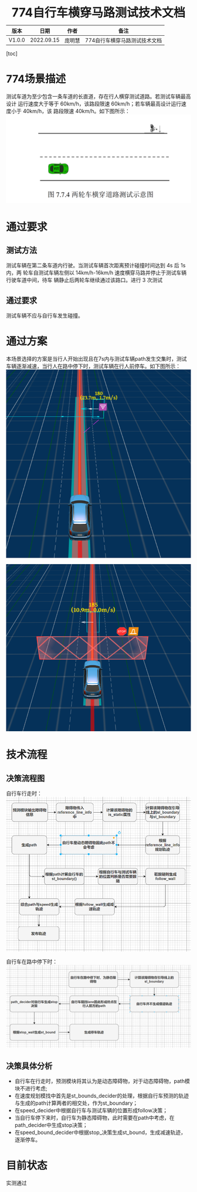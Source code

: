 <center><span style="font-size:2rem;font-weight:bold;">774自行车横穿马路测试技术文档</span></center>

| 版本   | 日期       | 作者   | 备注                          |
| ------ | ---------- | ------ | ----------------------------- |
| V1.0.0 | 2022.09.15 | 庞明慧 | 774自行车横穿马路测试技术文档 |

<div style="page-break-after: always;"></div>

[toc]

<div style="page-break-after: always;"></div>

# 774场景描述

测试车道为至少包含一条车道的长直道，存在行人横穿测试道路。若测试车辆最高设计 运行速度大于等于 60km/h，该路段限速 60km/h；若车辆最高设计运行速度小于 40km/h，该 路段限速 40km/h。如下图所示：
![image-20220915211432286](774自行车横穿马路技术文档.assets/image-20220915211432286.png)

# 通过要求

## 测试方法

测试车辆在第二条车道内行驶。当测试车辆首次距离预计碰撞时间达到 4s 后 1s 内，两 轮车自测试车辆左侧以 14km/h-16km/h 速度横穿马路并停止于测试车辆行驶车道中间，待车 辆静止后两轮车继续通过该路口。进行 3 次测试

## 通过要求

测试车辆不应与自行车发生碰撞。

# 通过方案

本场景选择的方案是当行人开始出现且在7s内与测试车辆path发生交集时，测试车辆逐渐减速，当行人在路中停下时，测试车辆在行人前停车。如下图所示：
![image-20220915213252451](774自行车横穿马路技术文档.assets/image-20220915213252451.png)

![image-20220915213337989](774自行车横穿马路技术文档.assets/image-20220915213337989.png)

# 技术流程

## 决策流程图

自行车行走时：
![image-20220915211618574](774自行车横穿马路技术文档.assets/image-20220915211618574.png)

自行车在路中停下时：
![image-20220915211729942](774自行车横穿马路技术文档.assets/image-20220915211729942.png)

## 决策具体分析

* 自行车在行走时，预测模块将其认为是动态障碍物，对于动态障碍物，path模块不进行考虑;
* 在速度规划模找中首先是st_bounds_decider的处理，根据自行车预测的轨迹与生成的path计算两者的相交处，作为st_boundary；
* 在speed_decider中根据自行车与测试车辆的位置形成follow决策；
* 当自行车停下来时，自行车为静态障碍物，此时需要在path中考虑，在path_decider中生成stop决策；
* 在speed_bound_decider中根据stop_决策生成st_bound，生成减速轨迹，逐渐停车。



# 目前状态

实测通过